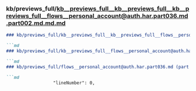 ### kb/previews_full/kb__previews_full__kb__previews_full__kb__previews_full__flows__personal_account@auth.har.part036.md.part002.md.md.md

```md
### kb/previews_full/kb__previews_full__kb__previews_full__flows__personal_account@auth.har.part036.md.part002.md.md

```md
### kb/previews_full/kb__previews_full__flows__personal_account@auth.har.part036.md.part002.md

```md
### kb/previews_full/flows__personal_account@auth.har.part036.md (part 002)

```md
                  "lineNumber": 0,
                    
```

```

```

```

```
